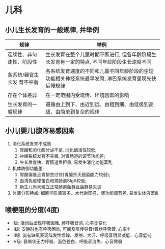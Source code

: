 # 儿科

## 小儿生长发育的一般规律, 并举例

| 规律 | 举例 |
| --- | --- |
| 连续性、非匀速性、阶段性 | 生长发育在整个儿童时期不断进行, 但各年龄阶段生长发育有一定的特点, 不同年龄阶段生长速度不同 |
| 各系统/器官生长发 育不平衡 | 各系统发育速度的不同和儿童不同年龄阶段的生理功能相关神经系统最早发育; 淋巴系统发育呈现先快后慢规律 |
| 存在个体差异 | 在一定范围内受遗传、环境因素的影响 |
| 生长发育的一般规律 | 遵循由上到下、由近到远、由粗到细、由低级到高级、由简单到复杂的规律 |

## 小儿(婴儿)腹泻易感因素

1. 消化系统发育不成熟
   1. 胃酸和消化酶分泌不足, 消化酶活性较低;
   2. 神经系统发育不完善, 对胃肠道的调节功能差;
   3. 生长发育快、胃肠道负担重, 易发生消化功能紊乱
2. 机体防御功能差:
   1. 胃酸偏低且胃排空过快(胃酸杀灭细菌能力较弱);
   2. 血清免疫球蛋白和胃肠道SIgA较低;
   3. 新生儿尚未建立正常肠道菌群且菌群易失调
3. 体液分布特点: 细胞间质液较多、水代谢旺盛、肾功能调节差, 易发生体液紊乱

## 喉梗阻的分度(4度)

- Ⅰ级: 活动后出现呼吸困难, 肺呼吸音清, 心率无变化
- Ⅱ级: 安静时也有呼吸困难, 可闻及喉传导音/管状呼吸音, 心率↑
- Ⅲ级: 尚有缺氧表现阵发性烦躁、发绀、大汗、呼吸音明显减低、心音低钝
- Ⅳ级: 衰竭状无力呼吸、面色苍白、呼吸音消失、心音微弱
